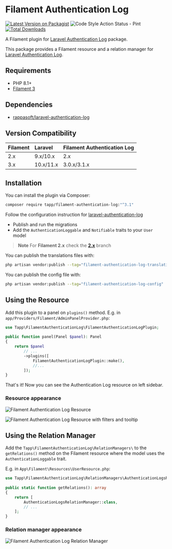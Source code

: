 # Filament Authentication Log

[![Latest Version on Packagist](https://img.shields.io/packagist/v/tapp/filament-authentication-log.svg?style=flat-square)](https://packagist.org/packages/tapp/filament-authentication-log)
![Code Style Action Status - Pint](https://github.com/TappNetwork/filament-authentication-log/actions/workflows/pint.yml/badge.svg)
[![Total Downloads](https://img.shields.io/packagist/dt/tapp/filament-authentication-log.svg?style=flat-square)](https://packagist.org/packages/tapp/filament-authentication-log)

A Filament plugin for [Laravel Authentication Log](https://github.com/rappasoft/laravel-authentication-log) package.

This package provides a Filament resource and a relation manager for [Laravel Authentication Log](https://github.com/rappasoft/laravel-authentication-log).

## Requirements
- PHP 8.1+
- [Filament 3](https://github.com/laravel-filament/filament)

## Dependencies
- [rappasoft/laravel-authentication-log](https://github.com/rappasoft/laravel-authentication-log)

## Version Compatibility

 Filament | Laravel   | Filament Authentication Log
:---------|:----------|:---------------------------
 2.x      | 9.x/10.x  | 2.x
 3.x      | 10.x/11.x | 3.0.x/3.1.x

## Installation

You can install the plugin via Composer:

```bash
composer require tapp/filament-authentication-log:"^3.1"
```

Follow the configuration instruction for [laravel-authentication-log](https://rappasoft.com/docs/laravel-authentication-log/v1/start/configuration)
- Publish and run the migrations
- Add the `AuthenticationLoggable` and `Notifiable` traits to your `User` model

> **Note** 
> For **Filament 2.x** check the **[2.x](https://github.com//TappNetwork/filament-authentication-log/tree/2.x)** branch

You can publish the translations files with:

```bash
php artisan vendor:publish --tag="filament-authentication-log-translations"
```

You can publish the config file with:

```bash
php artisan vendor:publish --tag="filament-authentication-log-config"
```

## Using the Resource

Add this plugin to a panel on `plugins()` method. 
E.g. in `app/Providers/Filament/AdminPanelProvider.php`:

```php
use Tapp\FilamentAuthenticationLog\FilamentAuthenticationLogPlugin;
 
public function panel(Panel $panel): Panel
{
    return $panel
        // ...
        ->plugins([
            FilamentAuthenticationLogPlugin::make(),
            //...
        ]);
}
```

That's it! Now you can see the Authentication Log resource on left sidebar.

### Resource appearance

![Filament Authentication Log Resource](https://raw.githubusercontent.com/TappNetwork/filament-authentication-log/main/docs/resource01.png)

![Filament Authentication Log Resource with filters and tooltip](https://raw.githubusercontent.com/TappNetwork/filament-authentication-log/main/docs/resource02.png)


## Using the Relation Manager

Add the `Tapp\FilamentAuthenticationLog\RelationManagers\` to the `getRelations()` method on the Filament resource where the model uses the `AuthenticationLoggable` trait.

E.g. in `App\Filament\Resources\UserResource.php`:

```php
use Tapp\FilamentAuthenticationLog\RelationManagers\AuthenticationLogsRelationManager;
 
public static function getRelations(): array
{
    return [
        AuthenticationLogsRelationManager::class,
        // ...
    ];
}
```

### Relation manager appearance

![Filament Authentication Log Relation Manager](https://raw.githubusercontent.com/TappNetwork/filament-authentication-log/main/docs/relation_manager.png)

